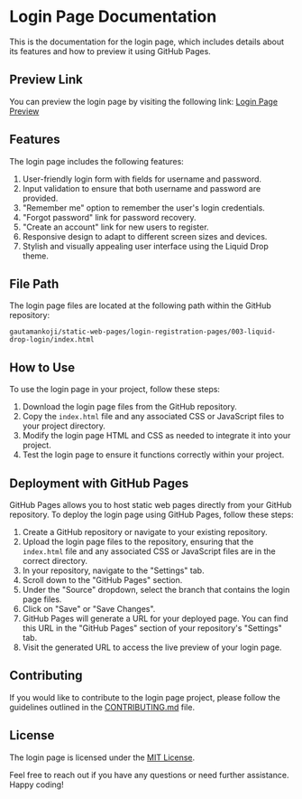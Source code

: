 # Login Page Documentation

This is the documentation for the login page, which includes details about its features and how to preview it using GitHub Pages.

## Preview Link

You can preview the login page by visiting the following link: [Login Page Preview](https://gautamankoji.github.io/static-web-pages/login-registration-pages/003-liquid-drop-login/index.html)

## Features

The login page includes the following features:

1. User-friendly login form with fields for username and password.
2. Input validation to ensure that both username and password are provided.
3. "Remember me" option to remember the user's login credentials.
4. "Forgot password" link for password recovery.
5. "Create an account" link for new users to register.
6. Responsive design to adapt to different screen sizes and devices.
7. Stylish and visually appealing user interface using the Liquid Drop theme.

## File Path

The login page files are located at the following path within the GitHub repository:

```
gautamankoji/static-web-pages/login-registration-pages/003-liquid-drop-login/index.html
```


## How to Use

To use the login page in your project, follow these steps:

1. Download the login page files from the GitHub repository.
2. Copy the `index.html` file and any associated CSS or JavaScript files to your project directory.
3. Modify the login page HTML and CSS as needed to integrate it into your project.
4. Test the login page to ensure it functions correctly within your project.

## Deployment with GitHub Pages

GitHub Pages allows you to host static web pages directly from your GitHub repository. To deploy the login page using GitHub Pages, follow these steps:

1. Create a GitHub repository or navigate to your existing repository.
2. Upload the login page files to the repository, ensuring that the `index.html` file and any associated CSS or JavaScript files are in the correct directory.
3. In your repository, navigate to the "Settings" tab.
4. Scroll down to the "GitHub Pages" section.
5. Under the "Source" dropdown, select the branch that contains the login page files.
6. Click on "Save" or "Save Changes".
7. GitHub Pages will generate a URL for your deployed page. You can find this URL in the "GitHub Pages" section of your repository's "Settings" tab.
8. Visit the generated URL to access the live preview of your login page.

## Contributing

If you would like to contribute to the login page project, please follow the guidelines outlined in the [CONTRIBUTING.md](CONTRIBUTING.md) file.

## License

The login page is licensed under the [MIT License](LICENSE.txt).

Feel free to reach out if you have any questions or need further assistance. Happy coding!
